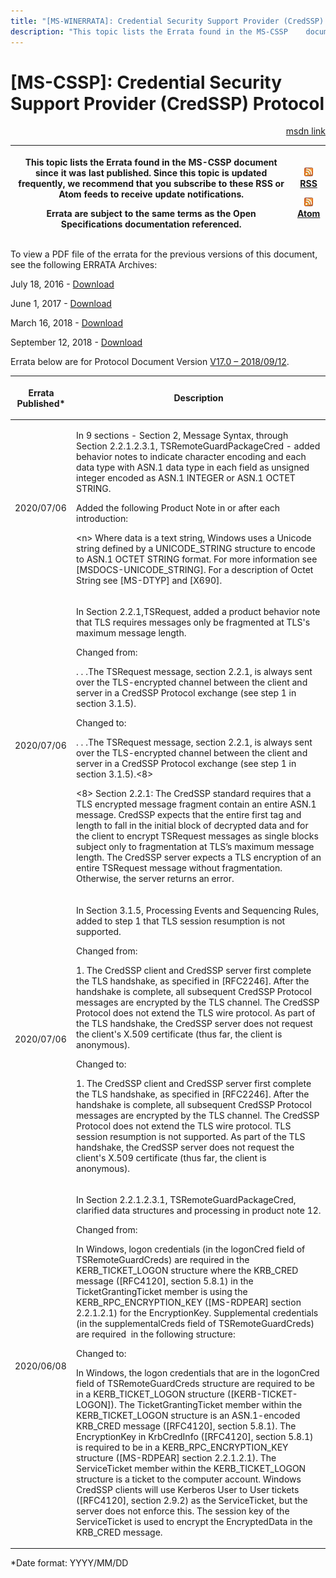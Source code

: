 ```yaml
---
title: "[MS-WINERRATA]: Credential Security Support Provider (CredSSP) Protocol"
description: "This topic lists the Errata found in the MS-CSSP    document since it was last published. Since this topic is updated    frequently, we recommend"
---
```


# [MS-CSSP]: Credential Security Support Provider (CredSSP) Protocol

<p align="right"><a href="https://msdn.microsoft.com/en-us/library/6184162e-322b-42da-844d-e80d04e90c93">msdn link</a></p>
<p> </p>

<table>
 <thead>
  <tr>
   <th>
   <p>This topic lists the Errata found in the MS-CSSP
   document since it was last published. Since this topic is updated
   frequently, we recommend that you subscribe to these RSS or Atom feeds to
   receive update notifications.</p>
   <p>Errata are subject to the same terms as the
   Open Specifications documentation referenced.</p>
   </th>
   <th>
   <p><img id="Picture 248" src="ms-winerrata_files/image003.png"><a href="http://blogs.msdn.com/b/protocol_content_errata/rss.aspx">RSS</a> </p>
   <p><img id="Picture 247" src="ms-winerrata_files/image003.png"><a href="http://blogs.msdn.com/b/protocol_content_errata/atom.aspx">Atom</a> </p>
   </th>
  </tr>
 </thead>
</table>

<p>To view a PDF file of the errata for the previous versions
of this document, see the following ERRATA Archives:</p>

<p>July 18, 2016 - <a href="http://go.microsoft.com/fwlink/?LinkId=822549">Download</a></p>

<p>June 1, 2017 - <a href="https://winprotocoldoc.blob.core.windows.net/productionwindowsarchives/MS-WINERRATA/%5bMS-WINERRATA%5d-170601.pdf">Download</a><span> </span></p>

<p>March 16, 2018 - <a href="https://winprotocoldoc.blob.core.windows.net/productionwindowsarchives/MS-WINERRATA/%5bMS-WINERRATA%5d-180316.pdf">Download</a><span> </span></p>

<p>September 12, 2018 - <a href="https://winprotocoldoc.blob.core.windows.net/productionwindowsarchives/MS-WINERRATA/%5bMS-WINERRATA%5d-180912.pdf">Download</a></p>

<p>Errata below are for Protocol Document Version <a href="https://docs.microsoft.com/en-us/openspecs/windows_protocols/ms-cssp/85f57821-40bb-46aa-bfcb-ba9590b8fc30">V17.0
– 2018/09/12</a>.</p>

<table>
 <thead>
  <tr>
   <th>
   <p>Errata Published*</p>
   </th>
   <th>
   <p>Description</p>
   </th>
  </tr>
 </thead>
 <tr>
  <td>
  <p>2020/07/06</p>
  </td>
  <td>
  <p>In 9 sections - Section 2, Message Syntax,
  through  Section 2.2.1.2.3.1, TSRemoteGuardPackageCred - added behavior
  notes to indicate character encoding and each data type with ASN.1 data type
  in each field as unsigned integer encoded as ASN.1 INTEGER or ASN.1 OCTET
  STRING.</p>
  <p> </p>
  <p>Added the following Product Note in or after each
  introduction:</p>
  <p> </p>
  <p>&lt;n&gt; Where data is a text string, Windows uses a
  Unicode string defined by a UNICODE_STRING structure to encode to ASN.1 OCTET
  STRING format. For more information see [MSDOCS-UNICODE_STRING]. For a
  description of Octet String see [MS-DTYP] and [X690].</p>
  </td>
 </tr>
 <tr>
  <td>
  <p>2020/07/06</p>
  </td>
  <td>
  <p>In Section 2.2.1,TSRequest, added a product behavior
  note that TLS requires messages only be fragmented at TLS's maximum message
  length.</p>
  <p> </p>
  <p>Changed from:</p>
  <p>. . .The TSRequest message, section 2.2.1, is always
  sent over the TLS-encrypted channel between the client and server in a
  CredSSP Protocol exchange (see step 1 in section 3.1.5).</p>
  <p> </p>
  <p>Changed to:</p>
  <p>. . .The TSRequest message, section 2.2.1, is always
  sent over the TLS-encrypted channel between the client and server in a
  CredSSP Protocol exchange (see step 1 in section 3.1.5).&lt;8&gt;</p>
  <p> </p>
  <p>&lt;8&gt; Section 2.2.1: The CredSSP standard requires
  that a TLS encrypted message fragment contain an entire ASN.1 message.
  CredSSP expects that the entire first tag and length to fall in the initial
  block of decrypted data and for the client to encrypt TSRequest messages as
  single blocks subject only to fragmentation at TLS’s maximum message length.
  The CredSSP server expects a TLS encryption of an entire TSRequest message
  without fragmentation. Otherwise, the server returns an error.</p>
  </td>
 </tr>
 <tr>
  <td>
  <p>2020/07/06</p>
  </td>
  <td>
  <p>In Section 3.1.5, Processing Events and Sequencing
  Rules, added to step 1 that TLS session resumption is not supported.</p>
  <p> </p>
  <p>Changed from:</p>
  <p>1. The CredSSP client and CredSSP server first
  complete the TLS handshake, as specified in [RFC2246]. After the handshake is
  complete, all subsequent CredSSP Protocol messages are encrypted by the TLS
  channel. The CredSSP Protocol does not extend the TLS wire protocol. As part
  of the TLS handshake, the CredSSP server does not request the client's X.509
  certificate (thus far, the client is anonymous).</p>
  <p> </p>
  <p>Changed to:</p>
  <p>1. The CredSSP client and CredSSP server first
  complete the TLS handshake, as specified in [RFC2246]. After the handshake is
  complete, all subsequent CredSSP Protocol messages are encrypted by the TLS
  channel. The CredSSP Protocol does not extend the TLS wire protocol. TLS
  session resumption is not supported. As part of the TLS handshake, the
  CredSSP server does not request the client's X.509 certificate (thus far, the
  client is anonymous).</p>
  </td>
 </tr>
 <tr>
  <td>
  <p>2020/06/08</p>
  </td>
  <td>
  <p>In Section 2.2.1.2.3.1, TSRemoteGuardPackageCred,
  clarified data structures and processing in product note 12.</p>
  <p> </p>
  <p>Changed from:</p>
  <p> </p>
  <p>In Windows, logon credentials (in the logonCred field
  of TSRemoteGuardCreds) are required in the KERB_TICKET_LOGON structure where
  the KRB_CRED message ([RFC4120], section 5.8.1) in the TicketGrantingTicket
  member is using the KERB_RPC_ENCRYPTION_KEY ([MS-RDPEAR] section 2.2.1.2.1)
  for the EncryptionKey. Supplemental credentials (in the supplementalCreds
  field of TSRemoteGuardCreds) are required  in the following structure:</p>
  <p> </p>
  <p>Changed to:</p>
  <p> </p>
  <p>In Windows, the logon credentials that are in the
  logonCred field of TSRemoteGuardCreds structure are required to be in a
  KERB_TICKET_LOGON structure ([KERB-TICKET-LOGON]). The TicketGrantingTicket
  member within the KERB_TICKET_LOGON structure is an ASN.1-encoded KRB_CRED
  message ([RFC4120], section 5.8.1). The EncryptionKey in KrbCredInfo
  ([RFC4120], section 5.8.1) is required to be in a KERB_RPC_ENCRYPTION_KEY
  structure ([MS-RDPEAR] section 2.2.1.2.1). The ServiceTicket member within
  the KERB_TICKET_LOGON structure is a ticket to the computer account. Windows
  CredSSP clients will use Kerberos User to User tickets ([RFC4120], section
  2.9.2) as the ServiceTicket, but the server does not enforce this. The
  session key of the ServiceTicket is used to encrypt the EncryptedData in the
  KRB_CRED message.</p>
  <p> </p>
  </td>
 </tr>
</table>

<p>*Date format: YYYY/MM/DD</p>


                